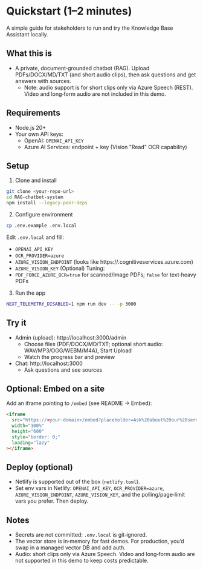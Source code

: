 # Quickstart (1–2 minutes)

A simple guide for stakeholders to run and try the Knowledge Base Assistant locally.

## What this is
- A private, document‑grounded chatbot (RAG). Upload PDFs/DOCX/MD/TXT (and short audio clips), then ask questions and get answers with sources.
  - Note: audio support is for short clips only via Azure Speech (REST). Video and long‑form audio are not included in this demo.

## Requirements
- Node.js 20+
- Your own API keys:
  - OpenAI: `OPENAI_API_KEY`
  - Azure AI Services: endpoint + key (Vision "Read" OCR capability)

## Setup
1) Clone and install
```bash
git clone <your-repo-url>
cd RAG-chatbot-system
npm install --legacy-peer-deps
```

2) Configure environment
```bash
cp .env.example .env.local
```
Edit `.env.local` and fill:
- `OPENAI_API_KEY`
- `OCR_PROVIDER=azure`
- `AZURE_VISION_ENDPOINT` (looks like https://<resource>.cognitiveservices.azure.com)
- `AZURE_VISION_KEY`
(Optional) Tuning:
- `PDF_FORCE_AZURE_OCR=true` for scanned/image PDFs; `false` for text‑heavy PDFs

3) Run the app
```bash
NEXT_TELEMETRY_DISABLED=1 npm run dev -- -p 3000
```

## Try it
- Admin (upload): http://localhost:3000/admin
  - Choose files (PDF/DOCX/MD/TXT; optional short audio: WAV/MP3/OGG/WEBM/M4A), Start Upload
  - Watch the progress bar and preview
- Chat: http://localhost:3000
  - Ask questions and see sources

## Optional: Embed on a site
Add an iframe pointing to `/embed` (see README → Embed):
```html
<iframe
  src="https://<your-domain>/embed?placeholder=Ask%20about%20our%20services..."
  width="100%"
  height="600"
  style="border: 0;"
  loading="lazy"
></iframe>
```

## Deploy (optional)
- Netlify is supported out of the box (`netlify.toml`).
- Set env vars in Netlify: `OPENAI_API_KEY`, `OCR_PROVIDER=azure`, `AZURE_VISION_ENDPOINT`, `AZURE_VISION_KEY`, and the polling/page‑limit vars you prefer. Then deploy.

## Notes
- Secrets are not committed: `.env.local` is git‑ignored.
- The vector store is in‑memory for fast demos. For production, you’d swap in a managed vector DB and add auth.
 - Audio: short clips only via Azure Speech. Video and long‑form audio are not supported in this demo to keep costs predictable.
